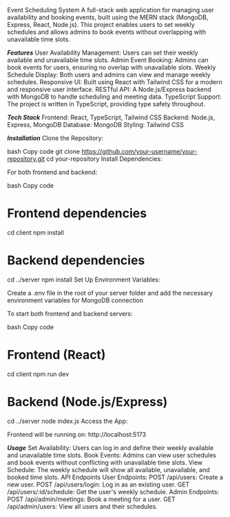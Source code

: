 Event Scheduling System
A full-stack web application for managing user availability and booking events, built using the MERN stack (MongoDB, Express, React, Node.js). This project enables users to set weekly schedules and allows admins to book events without overlapping with unavailable time slots.

***Features***
User Availability Management: Users can set their weekly available and unavailable time slots.
Admin Event Booking: Admins can book events for users, ensuring no overlap with unavailable slots.
Weekly Schedule Display: Both users and admins can view and manage weekly schedules.
Responsive UI: Built using React with Tailwind CSS for a modern and responsive user interface.
RESTful API: A Node.js/Express backend with MongoDB to handle scheduling and meeting data.
TypeScript Support: The project is written in TypeScript, providing type safety throughout.


***Tech Stack***
Frontend: React, TypeScript, Tailwind CSS
Backend: Node.js, Express, MongoDB
Database: MongoDB
Styling: Tailwind CSS


***Installation***
Clone the Repository:

bash
Copy code
git clone https://github.com/your-username/your-repository.git
cd your-repository
Install Dependencies:

For both frontend and backend:

bash
Copy code
# Frontend dependencies
cd client
npm install

# Backend dependencies
cd ../server
npm install
Set Up Environment Variables:

Create a .env file in the root of your server folder and add the necessary environment variables for MongoDB connection

To start both frontend and backend servers:

bash
Copy code
# Frontend (React)
cd client
npm run dev

# Backend (Node.js/Express)
cd ../server
node index.js
Access the App:

Frontend will be running on: http://localhost:5173


***Usage***
Set Availability: Users can log in and define their weekly available and unavailable time slots.
Book Events: Admins can view user schedules and book events without conflicting with unavailable time slots.
View Schedule: The weekly schedule will show all available, unavailable, and booked time slots.
API Endpoints
User Endpoints:
POST /api/users: Create a new user.
POST /api/users/login: Log in as an existing user.
GET /api/users/:id/schedule: Get the user's weekly schedule.
Admin Endpoints:
POST /api/admin/meetings: Book a meeting for a user.
GET /api/admin/users: View all users and their schedules.
